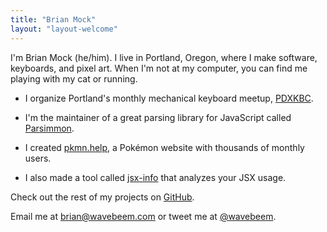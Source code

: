 ```yaml
---
title: "Brian Mock"
layout: "layout-welcome"
---
```


I'm Brian Mock (he/him). I live in Portland, Oregon, where I make software,
keyboards, and pixel art. When I'm not at my computer, you can find me playing
with my cat or running.

- I organize Portland's monthly mechanical keyboard meetup,
  [PDXKBC](https://pdxkbc.com).

- I'm the maintainer of a great parsing library for JavaScript called
  [Parsimmon](https://github.com/jneen/parsimmon).

- I created [pkmn.help](https://pkmn.help), a Pokémon website with thousands of
  monthly users.

- I also made a tool called [jsx-info](https://www.npmjs.com/package/jsx-info)
  that analyzes your JSX usage.

Check out the rest of my projects on [GitHub](https://github.com/wavebeem).

Email me at [brian@wavebeem.com](mailto:brian@wavebeem.com) or tweet me at
[@wavebeem](https://twitter.com/wavebeem).
